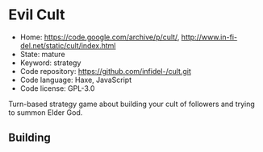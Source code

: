 # Evil Cult

- Home: https://code.google.com/archive/p/cult/, http://www.in-fi-del.net/static/cult/index.html
- State: mature
- Keyword: strategy
- Code repository: https://github.com/infidel-/cult.git
- Code language: Haxe, JavaScript
- Code license: GPL-3.0

Turn-based strategy game about building your cult of followers and trying to summon Elder God.

## Building
